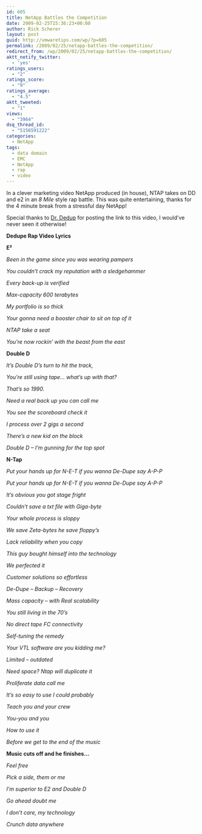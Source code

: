 ```yaml
---
id: 605
title: NetApp Battles the Competition
date: 2009-02-25T15:36:23+00:00
author: Rick Scherer
layout: post
guid: http://vmwaretips.com/wp/?p=605
permalink: /2009/02/25/netapp-battles-the-competition/
redirect_from: /wp/2009/02/25/netapp-battles-the-competition/
aktt_notify_twitter:
  - 'yes'
ratings_users:
  - "2"
ratings_score:
  - "9"
ratings_average:
  - "4.5"
aktt_tweeted:
  - "1"
views:
  - "3964"
dsq_thread_id:
  - "5156591222"
categories:
  - NetApp
tags:
  - data domain
  - EMC
  - NetApp
  - rap
  - video
---
```

In a clever marketing video NetApp produced (in house), NTAP takes on DD and e2 in an _8 Mile_ style rap battle. This was quite entertaining, thanks for the 4 minute break from a stressful day NetApp!



Special thanks to <a href="http://blogs.netapp.com/drdedupe/2009/02/2001-called-and-they-want-their-storage-back.html" target="_blank">Dr. Dedup</a> for posting the link to this video, I would&#8217;ve never seen it otherwise!



**Dedupe Rap Video Lyrics**

**E²**

_Been in the game since you was wearing pampers_ 

_You couldn’t crack my reputation with a sledgehammer_

_Every back-up is verified_ 

_Max-capacity 600 terabytes_

_My portfolio is so thick_

_Your gonna need a booster chair to sit on top of it_

_NTAP take a seat_

_You’re now rockin’ with the beast from the east_

**Double D**

_It&#8217;s Double D&#8217;s turn to hit the track,_

_You&#8217;re still using tape&#8230; what&#8217;s up with that?_

_That&#8217;s so 1990._

_Need a real back up you can call me_

_You see the scoreboard check it_

_I process over 2 gigs a second_

_There’s a new kid on the block_

_Double D &#8211; I’m gunning for the top spot_

**N-Tap**

_Put your hands up for N-E-T if you wanna De-Dupe say A-P-P_

_Put your hands up for N-E-T if you wanna De-Dupe say A-P-P_

_It’s obvious you got stage fright_

_Couldn’t save a txt file with Giga-byte_

_Your whole process is sloppy_

_We save Zeta-bytes he save floppy’s_

_Lack reliability when you copy_

_This guy bought himself into the technology_

_We perfected it_

_Customer solutions so effortless_

_De-Dupe – Backup &#8211; Recovery_

_Mass capacity – with Real scalability_

_You still living in the 70’s_

_No direct tape FC connectivity_

_Self-tuning the remedy_

_Your VTL software are you kidding me?_

_Limited – outdated_

_Need space? Ntap will duplicate it_

_Proliferate data call me_

_It’s so easy to use I could probably_ 

_Teach you and your crew_

_You-you and you_

_How to use it_ 

_Before we get to the end of the music_

**Music cuts off and he finishes…**

_Feel free_

_Pick a side, them or me_

_I’m superior to E2 and Double D_

_Go ahead doubt me_

_I don’t care, my technology_

_Crunch data anywhere_